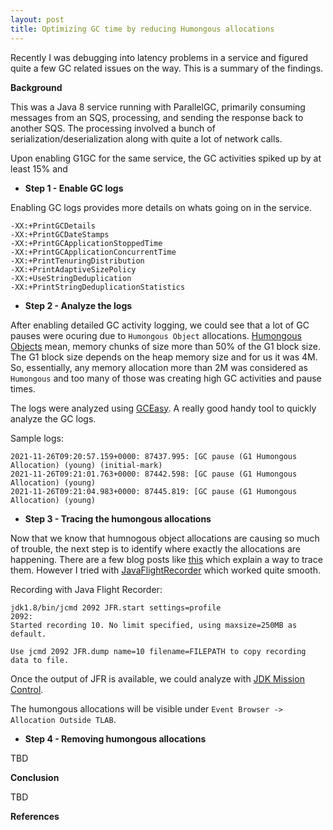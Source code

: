 ```yaml
---
layout: post
title: Optimizing GC time by reducing Humongous allocations
---
```


Recently I was debugging into latency problems in a service and figured quite a few GC related issues on the way. This is a summary of the findings. 

**Background**

This was a Java 8 service running with ParallelGC, primarily consuming messages from an SQS, processing, and sending the response back to another SQS. The processing
involved a bunch of serialization/deserialization along with quite a lot of network calls.

Upon enabling G1GC for the same service, the GC activities spiked up by at least 15% and 

* **Step 1 - Enable GC logs**

Enabling GC logs provides more details on whats going on in the service.

~~~
-XX:+PrintGCDetails 
-XX:+PrintGCDateStamps
-XX:+PrintGCApplicationStoppedTime
-XX:+PrintGCApplicationConcurrentTime
-XX:+PrintTenuringDistribution
-XX:+PrintAdaptiveSizePolicy
-XX:+UseStringDeduplication
-XX:+PrintStringDeduplicationStatistics
~~~

* **Step 2 - Analyze the logs**

After enabling detailed GC activity logging, we could see that a lot of GC pauses were ocuring due to `Humongous Object` allocations. [Humongous Objects](https://docs.oracle.com/javase/10/gctuning/garbage-first-garbage-collector.htm#JSGCT-GUID-D74F3CC7-CC9F-45B5-B03D-510AEEAC2DAC) mean, memory
chunks of size more than 50% of the G1 block size. The G1 block size depends on the heap memory size and for us it was 4M. So, essentially, any memory allocation more than
2M was considered as `Humongous` and too many of those was creating high GC activities and pause times.

The logs were analyzed using [GCEasy](https://gceasy.io/). A really good handy tool to quickly analyze the GC logs.

Sample logs:

~~~
2021-11-26T09:20:57.159+0000: 87437.995: [GC pause (G1 Humongous Allocation) (young) (initial-mark)
2021-11-26T09:21:01.763+0000: 87442.598: [GC pause (G1 Humongous Allocation) (young)
2021-11-26T09:21:04.983+0000: 87445.819: [GC pause (G1 Humongous Allocation) (young)
~~~

* **Step 3 - Tracing the humongous allocations**

Now that we know that humnogous object allocations are causing so much of trouble, the next step is to identify where exactly the allocations are happening. There are a few blog posts like [this](https://www.pingtimeout.fr/posts/2020-01-23-trace-humongous-allocations-with-bpf/) which explain a way to trace them. However I tried with [JavaFlightRecorder](https://docs.oracle.com/javacomponents/jmc-5-4/jfr-runtime-guide/about.htm) which worked quite smooth. 

Recording with Java Flight Recorder:

~~~
jdk1.8/bin/jcmd 2092 JFR.start settings=profile
2092:
Started recording 10. No limit specified, using maxsize=250MB as default.

Use jcmd 2092 JFR.dump name=10 filename=FILEPATH to copy recording data to file.
~~~

Once the output of JFR is available, we could analyze with [JDK Mission Control](https://www.oracle.com/java/technologies/jdk-mission-control.html).

The humongous allocations will be visible under `Event Browser -> Allocation Outside TLAB`.


* **Step 4 - Removing humongous allocations**

TBD

**Conclusion**

TBD

**References**
